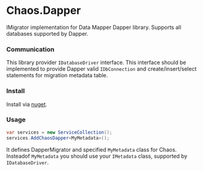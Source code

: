 ﻿# Chaos.Dapper
IMigrator implementation for Data Mapper Dapper library. Supports all databases supported by Dapper. 

### Communication
This library provider `IDatabaseDriver` interface. This interface should be implemented to provide Dapper valid
`IDbConnection` and create/insert/select statements for migration metadata table.

### Install
Install via [nuget](https://www.nuget.org/packages/VivaVictoria.Chaos.Dapper/).

### Usage
```c#
var services = new ServiceCollection();
services.AddChaosDapper<MyMetadata>();
```
It defines DapperMigrator and specified `MyMetadata` class for Chaos. Insteadof `MyMetadata` you should use your `IMetadata` class, supported by `IDatabaseDriver`.